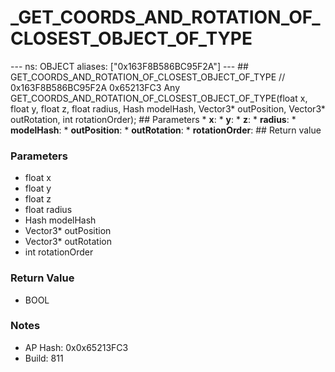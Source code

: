 # _GET_COORDS_AND_ROTATION_OF_CLOSEST_OBJECT_OF_TYPE

--- ns: OBJECT aliases: ["0x163F8B586BC95F2A"] --- ## GET_COORDS_AND_ROTATION_OF_CLOSEST_OBJECT_OF_TYPE  // 0x163F8B586BC95F2A 0x65213FC3 Any GET_COORDS_AND_ROTATION_OF_CLOSEST_OBJECT_OF_TYPE(float x, float y, float z, float radius, Hash modelHash, Vector3* outPosition, Vector3* outRotation, int rotationOrder);  ## Parameters * **x**: * **y**: * **z**: * **radius**: * **modelHash**: * **outPosition**: * **outRotation**: * **rotationOrder**:  ## Return value

### Parameters
* float x
* float y
* float z
* float radius
* Hash modelHash
* Vector3* outPosition
* Vector3* outRotation
* int rotationOrder

### Return Value
* BOOL

### Notes
* AP Hash: 0x0x65213FC3
* Build: 811

